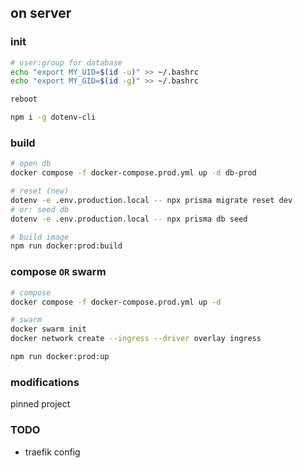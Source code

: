 ## on server

### init
```sh
# user:group for database
echo "export MY_UID=$(id -u)" >> ~/.bashrc
echo "export MY_GID=$(id -g)" >> ~/.bashrc

reboot

npm i -g dotenv-cli
```


### build
```sh
# open db
docker compose -f docker-compose.prod.yml up -d db-prod

# reset (new)
dotenv -e .env.production.local -- npx prisma migrate reset dev
# or: seed db
dotenv -e .env.production.local -- npx prisma db seed

# build image
npm run docker:prod:build
```


### compose `OR` swarm
```sh
# compose
docker compose -f docker-compose.prod.yml up -d

# swarm
docker swarm init
docker network create --ingress --driver overlay ingress

npm run docker:prod:up
```

### modifications
pinned project


### TODO
- traefik config
